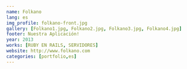 ```yaml
---
name: Folkano
lang: es
img_profile: folkano-front.jpg
gallery: [Folkano1.jpg, Folkano2.jpg, Folkano3.jpg, Folkano4.jpg]
footer: Nuestra Aplicación!
year: 2013
works: [RUBY EN RAILS, SERVIDORES]
website: http://www.folkano.com
categories: [portfolio,es]
---
```

